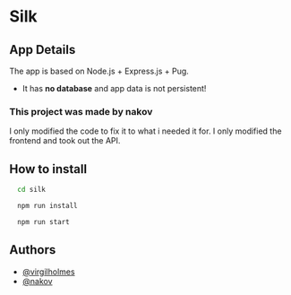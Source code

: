 
# Silk



## App Details

The app is based on Node.js + Express.js + Pug.
 - It has **no database** and app data is not persistent!

### This project was made by nakov
I only modified the code to fix it to what i needed it for. I only modified the frontend and took out the API.

## How to install
```bash
  cd silk
```
```bash
  npm run install
```
```bash
  npm run start
```
## Authors

- [@virgilholmes](https://www.github.com/virgilholmes)
- [@nakov](https://www.github.com/nakov/ShortURL)

